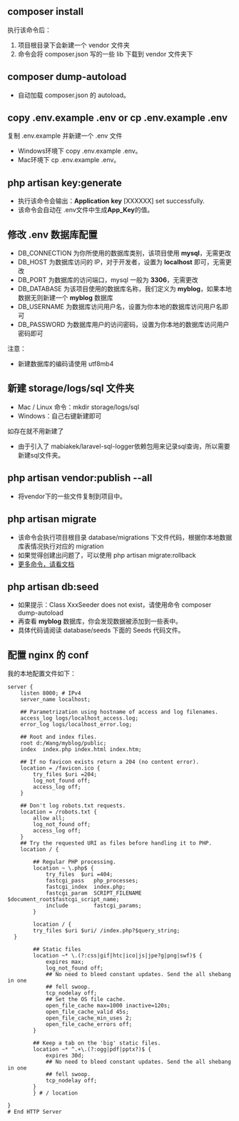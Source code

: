 ## composer install

执行该命令后：

1. 项目根目录下会新建一个 vendor 文件夹
2. 命令会将 composer.json 写的一些 lib 下载到 vendor 文件夹下

## composer dump-autoload

- 自动加载 composer.json 的 autoload。

## copy .env.example .env or cp .env.example .env

复制 .env.example 并新建一个 .env 文件

- Windows环境下 copy .env.example .env。
- Mac环境下 cp .env.example .env。

## php artisan key:generate

- 执行该命令会输出：**Application** **key** [XXXXXX] set successfully.
- 该命令会自动在 .env文件中生成**App_Key**的值。

## 修改 .env 数据库配置

- DB_CONNECTION 为你所使用的数据库类别，该项目使用 **mysql**，无需更改
- DB_HOST 为数据库访问的 IP，对于开发者，设置为 **localhost** 即可，无需更改
- DB_PORT 为数据库的访问端口，mysql 一般为 **3306**，无需更改
- DB_DATABASE 为该项目使用的数据库名称，我们定义为 **myblog**，如果本地数据无则新建一个 **myblog** 数据库
- DB_USERNAME 为数据库访问用户名，设置为你本地的数据库访问用户名即可
- DB_PASSWORD 为数据库用户的访问密码，设置为你本地的数据库访问用户密码即可

注意：

- 新建数据库的编码请使用 utf8mb4

## 新建 storage/logs/sql 文件夹

- Mac / Linux 命令：mkdir storage/logs/sql
- Windows：自己右键新建即可

如存在就不用新建了

- 由于引入了 mabiakek/laravel-sql-logger依赖包用来记录sql查询，所以需要新建sql文件夹。

## php artisan vendor:publish --all
- 将vendor下的一些文件复制到项目中。

## php artisan migrate

- 该命令会执行项目根目录 database/migrations 下文件代码，根据你本地数据库表情况执行对应的 migration
- 如果觉得创建出问题了，可以使用 php artisan migrate:rollback
- [更多命令，请看文档](https://laravel-china.org/docs/laravel/5.6/migrations/1400)

## php artisan db:seed

- 如果提示：Class XxxSeeder does not exist，请使用命令 composer dump-autoload 
- 再查看 **myblog** 数据库，你会发现数据被添加到一些表中。
- 具体代码请阅读 database/seeds 下面的 Seeds 代码文件。

## 配置 nginx 的 conf

我的本地配置文件如下：

    server {
        listen 8000; # IPv4
        server_name localhost;
    
        ## Parametrization using hostname of access and log filenames.
        access_log logs/localhost_access.log;
        error_log logs/localhost_error.log;
    
        ## Root and index files.
        root d:/Wang/myblog/public;
        index  index.php index.html index.htm;
    
        ## If no favicon exists return a 204 (no content error).
        location = /favicon.ico {
            try_files $uri =204;
            log_not_found off;
            access_log off;
        }
            
        ## Don't log robots.txt requests.
        location = /robots.txt {
            allow all;
            log_not_found off;
            access_log off;
        }
        ## Try the requested URI as files before handling it to PHP.
        location / {
    
            ## Regular PHP processing.
            location ~ \.php$ {
                try_files  $uri =404;
                fastcgi_pass   php_processes;
                fastcgi_index  index.php;
                fastcgi_param  SCRIPT_FILENAME    $document_root$fastcgi_script_name;
                include        fastcgi_params;
            }
    		
    		location / {
            try_files $uri $uri/ /index.php?$query_string;
      }
    
            ## Static files
            location ~* \.(?:css|gif|htc|ico|js|jpe?g|png|swf)$ {
                expires max;
                log_not_found off;
                ## No need to bleed constant updates. Send the all shebang in one
                ## fell swoop.
                tcp_nodelay off;
                ## Set the OS file cache.
                open_file_cache max=1000 inactive=120s;
                open_file_cache_valid 45s;
                open_file_cache_min_uses 2;
                open_file_cache_errors off;
            }
    
            ## Keep a tab on the 'big' static files.
            location ~* ^.+\.(?:ogg|pdf|pptx?)$ {
                expires 30d;
                ## No need to bleed constant updates. Send the all shebang in one
                ## fell swoop.
                tcp_nodelay off;
            }
            } # / location
    
    } 
    # End HTTP Server
    
    
